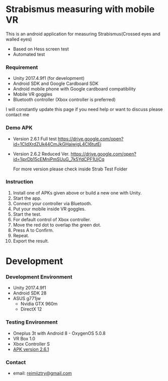 # Strabismus measuring with mobile VR

This is an android application for measuring Strabismus(Crossed eyes and walled eyes)
  - Based on Hess screen test
  - Automated test

### Requirement

  - Unity 2017.4.9f1 (for development)
  - Android SDK and Google Cardboard SDK
  - Android mobile phone with Google cardboard compatibility
  - Mobile VR goggles
  - Bluetooth controller (Xbox controller is preferred)

I will constantly update this page if you need help or want to discuss please contact me

### Demo APK
  - Version 2.6.1 Full test
    https://drive.google.com/open?id=1CIdXrdZUk44CmJkGHajwigL4CI6tutEi
  - Version 2.6.2 Reduced Ver.
    https://drive.google.com/open?id=1jprDb15cEMniPmSUuG_7k5YdCPF1UjCq
    
    For more version please check inside Strab Test Folder
    
### Instruction
1. Install one of APKs given above or build a new one with Unity.
2. Start the app.
3. Connect your controller via Bluetooth.
4. Put your mobile inside VR goggles.
5. Start the test.
  1. For default control of Xbox controller.
  2. Move the red dot to overlap the green dot.
  3. Press A to Confirm.
  4. Repeat.
6. Export the result.
    
# Development

### Development Environment
  - Unity 2017.4.9f1
  - Android SDK 28
  - ASUS g771jw
    - Nvidia GTX 960m
    - DirectX 12

### Testing Environment
  - Oneplus 3t with Android 8 - OxygenOS 5.0.8
  - VR Box 1.0
  - Xbox Controller S
  - [APK version 2.6.1](https://drive.google.com/open?id=1CIdXrdZUk44CmJkGHajwigL4CI6tutEi)


### Contact
 - email: reimiiztry@gmail.com
